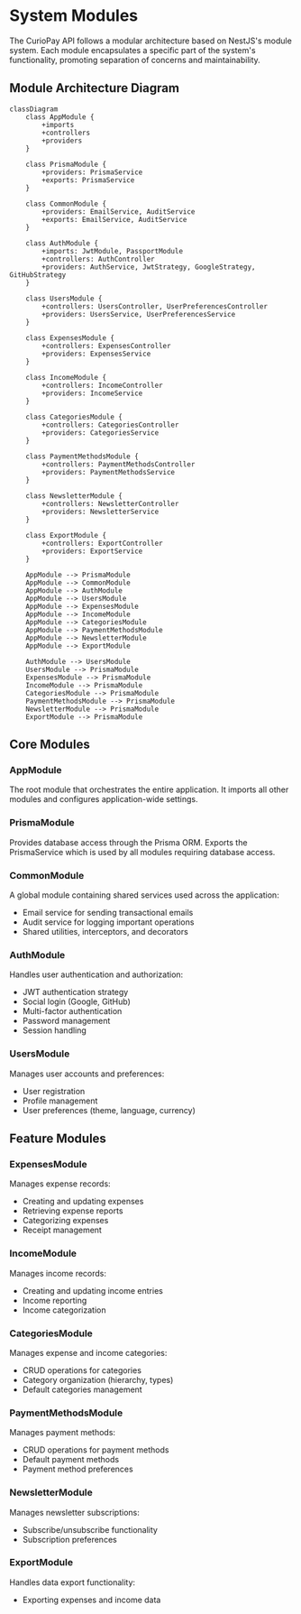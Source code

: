 # System Modules

The CurioPay API follows a modular architecture based on NestJS's module system. Each module encapsulates a specific part of the system's functionality, promoting separation of concerns and maintainability.

## Module Architecture Diagram

```mermaid
classDiagram
    class AppModule {
        +imports
        +controllers
        +providers
    }

    class PrismaModule {
        +providers: PrismaService
        +exports: PrismaService
    }

    class CommonModule {
        +providers: EmailService, AuditService
        +exports: EmailService, AuditService
    }

    class AuthModule {
        +imports: JwtModule, PassportModule
        +controllers: AuthController
        +providers: AuthService, JwtStrategy, GoogleStrategy, GitHubStrategy
    }

    class UsersModule {
        +controllers: UsersController, UserPreferencesController
        +providers: UsersService, UserPreferencesService
    }

    class ExpensesModule {
        +controllers: ExpensesController
        +providers: ExpensesService
    }

    class IncomeModule {
        +controllers: IncomeController
        +providers: IncomeService
    }

    class CategoriesModule {
        +controllers: CategoriesController
        +providers: CategoriesService
    }

    class PaymentMethodsModule {
        +controllers: PaymentMethodsController
        +providers: PaymentMethodsService
    }

    class NewsletterModule {
        +controllers: NewsletterController
        +providers: NewsletterService
    }

    class ExportModule {
        +controllers: ExportController
        +providers: ExportService
    }

    AppModule --> PrismaModule
    AppModule --> CommonModule
    AppModule --> AuthModule
    AppModule --> UsersModule
    AppModule --> ExpensesModule
    AppModule --> IncomeModule
    AppModule --> CategoriesModule
    AppModule --> PaymentMethodsModule
    AppModule --> NewsletterModule
    AppModule --> ExportModule

    AuthModule --> UsersModule
    UsersModule --> PrismaModule
    ExpensesModule --> PrismaModule
    IncomeModule --> PrismaModule
    CategoriesModule --> PrismaModule
    PaymentMethodsModule --> PrismaModule
    NewsletterModule --> PrismaModule
    ExportModule --> PrismaModule
```

## Core Modules

### AppModule

The root module that orchestrates the entire application. It imports all other modules and configures application-wide settings.

### PrismaModule

Provides database access through the Prisma ORM. Exports the PrismaService which is used by all modules requiring database access.

### CommonModule

A global module containing shared services used across the application:

- Email service for sending transactional emails
- Audit service for logging important operations
- Shared utilities, interceptors, and decorators

### AuthModule

Handles user authentication and authorization:

- JWT authentication strategy
- Social login (Google, GitHub)
- Multi-factor authentication
- Password management
- Session handling

### UsersModule

Manages user accounts and preferences:

- User registration
- Profile management
- User preferences (theme, language, currency)

## Feature Modules

### ExpensesModule

Manages expense records:

- Creating and updating expenses
- Retrieving expense reports
- Categorizing expenses
- Receipt management

### IncomeModule

Manages income records:

- Creating and updating income entries
- Income reporting
- Income categorization

### CategoriesModule

Manages expense and income categories:

- CRUD operations for categories
- Category organization (hierarchy, types)
- Default categories management

### PaymentMethodsModule

Manages payment methods:

- CRUD operations for payment methods
- Default payment methods
- Payment method preferences

### NewsletterModule

Manages newsletter subscriptions:

- Subscribe/unsubscribe functionality
- Subscription preferences

### ExportModule

Handles data export functionality:

- Exporting expenses and income data
